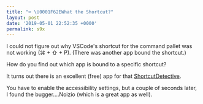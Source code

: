 ```yaml
---
title: "⌨️ \U0001F62EWhat the Shortcut?"
layout: post
date: '2019-05-01 22:52:35 +0000'
permalink: s9x
---
```

I could not figure out why VSCode's shortcut for the command pallet was not working (⌘ + ⇧ + P). (There was another app bound the shortcut.)

How do you find out which app is bound to a specific shortcut?

<!--more-->

It turns out there is an excellent (free) app for that  [ShortcutDetective](http://www.irradiatedsoftware.com/labs/). 

You have to enable the accessibility settings, but a couple of seconds later, I found the bugger....Noizio (which is a great app as well).
